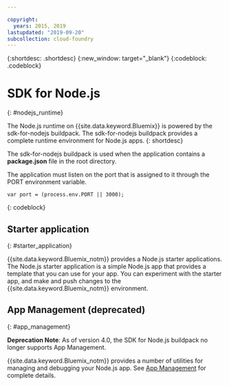 ```yaml
---

copyright:
  years: 2015, 2019
lastupdated: "2019-09-20"
subcollection: cloud-foundry
---
```


{:shortdesc: .shortdesc}
{:new_window: target="_blank"}
{:codeblock: .codeblock}


# SDK for Node.js
{: #nodejs_runtime}

The Node.js runtime on {{site.data.keyword.Bluemix}} is powered by the sdk-for-nodejs buildpack.
The sdk-for-nodejs buildpack provides a complete runtime environment for Node.js apps.
{: shortdesc}

The sdk-for-nodejs buildpack is used when the application contains a **package.json** file in the root directory.

The application must listen on the port that is assigned to it through the PORT environment variable.
```
var port = (process.env.PORT || 3000);
```
{: codeblock}

## Starter application
{: #starter_application}

{{site.data.keyword.Bluemix_notm}} provides a Node.js starter applications.  The Node.js starter application is a simple Node.js app that provides a template that you can use for your app. You can experiment with the starter app, and make and push changes to the {{site.data.keyword.Bluemix_notm}} environment.

## App Management (deprecated)
{: #app_management}

**Deprecation Note**:  As of version 4.0, the SDK for Node.js buildpack no longer supports App Management.    

{{site.data.keyword.Bluemix_notm}} provides a number of utilities for managing and debugging your Node.js app.  See [App Management](/docs/runtimes-common/app_mng.html) for complete details.  
